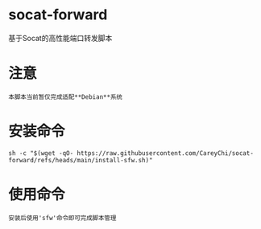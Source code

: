 # socat-forward
基于Socat的高性能端口转发脚本

# 注意
`本脚本当前暂仅完成适配**Debian**系统`

# 安装命令
`sh -c "$(wget -qO- https://raw.githubusercontent.com/CareyChi/socat-forward/refs/heads/main/install-sfw.sh)"`

# 使用命令
`安装后使用'sfw'命令即可完成脚本管理`
